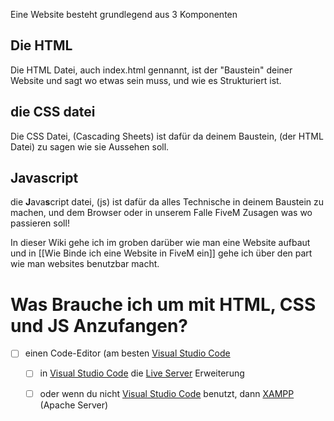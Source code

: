 Eine Website besteht grundlegend aus 3 Komponenten

## Die HTML
Die HTML Datei, auch index.html gennannt, ist der "Baustein" deiner Website und sagt wo etwas sein muss, und wie es Strukturiert ist.


## die CSS datei
Die CSS Datei, (Cascading Sheets) ist dafür da deinem Baustein, (der HTML Datei) zu sagen wie sie Aussehen soll.

## Javascript

die **J**ava**s**cript datei, (js) ist dafür da alles Technische in deinem Baustein zu machen, und dem Browser oder in unserem Falle FiveM Zusagen was wo passieren soll!

In dieser Wiki gehe ich im groben darüber wie man eine Website aufbaut und in [[Wie Binde ich eine Website in FiveM ein]] gehe ich über den part wie man websites benutzbar macht.


# Was Brauche ich um mit HTML, CSS und JS Anzufangen?
- [ ] einen Code-Editor (am besten [Visual Studio Code](https://code.visualstudio.com/)
	- [ ] in [Visual Studio Code](https://code.visualstudio.com/) die [Live Server](https://marketplace.visualstudio.com/items?itemName=ritwickdey.LiveServer)  Erweiterung  
	- [ ] oder wenn du nicht [Visual Studio Code](https://code.visualstudio.com/) benutzt, dann [XAMPP](https://www.apachefriends.org/de/index.htm) (Apache Server)

